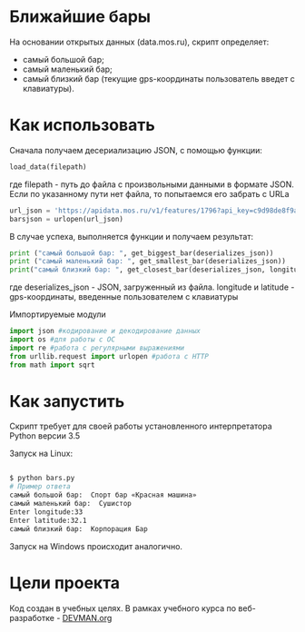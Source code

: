 # Ближайшие бары

На основании открытых данных (data.mos.ru), скрипт определяет:

- самый большой бар;
- самый маленький бар;
- самый близкий бар (текущие gps-координаты пользователь введет с клавиатуры).

# Как использовать

Сначала получаем десериализацию JSON, с помощью функции:
```python
load_data(filepath)
```
где
  filepath - путь до файла с произвольными данными в формате JSON.
Если по указанному пути нет файла, то попытаемся его забрать с URLа
```python
url_json = 'https://apidata.mos.ru/v1/features/1796?api_key=c9d98de8f9a903176268131e2a9821d4'
barsjson = urlopen(url_json)
```

В случае успеха, выполняется функции и получаем результат:
```python
print ("самый большой бар: ", get_biggest_bar(deserializes_json))
print ("самый маленький бар: ", get_smallest_bar(deserializes_json))
print("самый близкий бар: ", get_closest_bar(deserializes_json, longitude, latitude))
```
где
  deserializes_json - JSON, загруженный из файла.
  longitude и latitude - gps-координаты, введенные пользователем с клавиатуры

Импортируемые модули
```python
import json #кодирование и декодирование данных
import os #для работы с ОС
import re #работа с регулярными выражениями
from urllib.request import urlopen #работа с HTTP
from math import sqrt
```

# Как запустить

Скрипт требует для своей работы установленного интерпретатора Python версии 3.5

Запуск на Linux:

```bash

$ python bars.py
# Пример ответа
самый большой бар:  Спорт бар «Красная машина»
самый маленький бар:  Сушистор
Enter longitude:33
Enter latitude:32.1
самый близкий бар:  Корпорация Бар
```

Запуск на Windows происходит аналогично.

# Цели проекта

Код создан в учебных целях. В рамках учебного курса по веб-разработке - [DEVMAN.org](https://devman.org)
